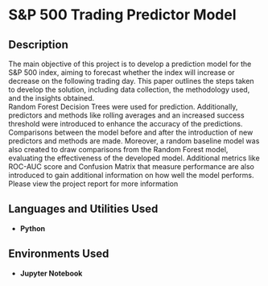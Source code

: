 <h1>S&P 500 Trading Predictor Model</h1>



<h2>Description</h2>
The main objective of this project is to develop a prediction model for the S&P 500 index, aiming to forecast whether the index will increase or decrease on the following trading day. This paper outlines the steps taken to develop the solution, including data collection, the methodology used, and the insights obtained. 
<br />
Random Forest Decision Trees were used for prediction. Additionally, predictors and methods like rolling averages and an increased success threshold were introduced to enhance the accuracy of the predictions. Comparisons between the model before and after the introduction of new predictors and methods are made. Moreover, a random baseline model was also created to draw comparisons from the Random Forest model, evaluating the effectiveness of the developed model. Additional metrics like ROC-AUC score and Confusion Matrix that measure performance are also introduced to gain additional information on how well the model performs. Please view the project report for more information
<br />


<h2>Languages and Utilities Used</h2>

- <b>Python</b> 

<h2>Environments Used </h2>

- <b>Jupyter Notebook</b> 

